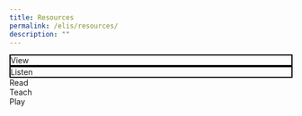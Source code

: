```yaml
---
title: Resources
permalink: /elis/resources/
description: ""
---
```

<div class="row flex-wrap">
<div class="col is-6 is-12-touch">
	<div class="border">
		View
	</div>
</div>
<div class="col is-6 is-12-touch">	
	<div class="border">
		Listen
	</div>
	</div>
</div>
<div class="row">
	<div class="col is-6 is-12-touch">Read</div>
	<div class="col is-6 is-12-touch">Teach</div>
	</div>
	<div class="row">
<div class="col is-6 is-12-touch">Play</div>
</div>

<style>
.border {
	    box-sizing: border-box;
    width: 100%;
    border: 2px black solid  !important ;
	}
	@media only screen and (min-width: 1000px) {
		.border {
		min-height: 250px !important;
	}
	}
	.flex-wrap {
		flex-wrap: wrap;
	}
</style>